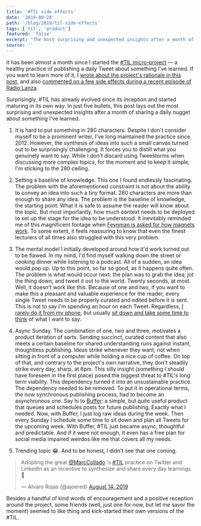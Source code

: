 ```yaml
---
title: '#TIL side effects'
date: '2019-08-28'
path: '/blog/2019/til-side-effects'
tags: ['til', 'product']
featured: 'false'
excerpt: "The most surprising and unexpected insights after a month of publishing a daily Tweet about something I've learned that day. Or what I've learned from Today I Learned."
source: ''
---
```


It has been almost a month since I started the [#TIL micro-project](https://twitter.com/marccollado) — a healthy practice of publishing a daily Tweet about something I've learned. If you want to learn more of it, I [wrote about the project's rationale in this post](/blog/2019/til), and also [commented on a few side effects during a recent episode of Radio Lanza](https://www.radiolanza.com/episodes/9).

Surprisingly, #TIL has already evolved since its inception and started maturing in its own way. In just five bullets, this post lays out the most surprising and unexpected insights after a month of sharing a daily nugget about something I've learned.

1. It is hard to put something in 280 characters. Despite I don't consider myself to be a prominent writer, I've long maintained the practice since 2012. However, the synthesis of ideas into such a small canvas turned out to be surprisingly challenging. It forces you to distill what you genuinely want to say. While I don't discard using Tweestorms when discussing more complex topics, for the moment and to keep it simple, I'm sticking to the 280 ceiling.

2. Setting a baseline of knowledge. This one I found endlessly fascinating. The problem with the aforementioned constraint is not about the ability to convey an idea into such a tiny format. 280 characters are more than enough to share any idea. The problem is the baseline of knowledge, the starting point. What it is safe to assume the reader will know about the topic. But most importantly, how much context needs to be deployed to set up the stage for the idea to be understood. It inevitably reminded me of this magnificent footage when [Feynman is asked for how magnets work](https://www.youtube.com/watch?v=MO0r930Sn_8). To some extent, it feels reassuring to know that even the finest lecturers of all times also struggled with this very problem.

3. The mental model I initially developed around how it'd work turned out to be flawed. In my mind, I'd find myself walking down the street or cooking dinner while listening to a podcast. All of a sudden, an idea would pop up. Up to this point, so far so good, as it happens quite often. The problem is what would occur next: the plan was to grab the idea, jot the thing down, and tweet it out to the world. Twenty seconds, at most. Well, it doesn't work like this. Because of one and two, if you want to make this a pleasant and valuable experience for the reader, every single Tweet needs to be properly curated and edited before it is sent. This is not to say I'm spending an hour on each Tweet. Regardless, [I rarely do it from my phone](/blog/2019/leapfrogging-the-phone), but usually [sit down and take some time to think](/blog/2018/idle-time) of what I want to say.

4. Async Sunday. The combination of one, two and three, motivates a product iteration of sorts. Sending succinct, curated content that also meets a certain baseline for shared understanding runs against instant, thoughtless publishing. Ideas strike whenever they want, not when sitting in front of a computer while holding a nice cup of coffee. On top of that, and contrary to the project's own narrative, they don't steadily strike every day, sharp, at 6pm. This silly insight (something I should have foreseen in the first place) posed the biggest threat to #TIL's long term viability. This dependency turned it into an unsustainable practice. The dependency needed to be removed. To put it in operational terms, the now synchronous publishing process, had to become an asynchronous one. Say hi to [Buffer](https://buffer.com): a simple, but quite useful product that queues and schedules posts for future publishing. Exactly what I needed. Now, with Buffer, I just log raw ideas during the week. Then every Sunday I schedule some time to sit down and plan all Tweets for the upcoming week. With Buffer, #TIL just became async, thoughtful and predictable. And if it were not enough, it even has a free plan for social media impaired weirdos like me that covers all my needs.

5. Trending topic 😂. And to be honest, I didn't see that one coming.

<blockquote class="twitter-tweet" data-lang="en"><p lang="en" dir="ltr">Adopting the great <a href="https://twitter.com/MarcCollado?ref_src=twsrc%5Etfw">@MarcCollado</a> &#39;s <a href="https://twitter.com/hashtag/TIL?src=hash&amp;ref_src=twsrc%5Etfw">#TIL</a> practice on Twitter and LinkedIn as an incentive to synthesize and share every day learnings 🙏</p>&mdash; Alvaro Rojas (@ajoered) <a href="https://twitter.com/ajoered/status/1161685118513274886?ref_src=twsrc%5Etfw">August 14, 2019</a></blockquote>

Besides a handful of kind words of encouragement and a positive reception around the project, some friends (well, just one for now, but let me savor the moment) seemed to like thing and kick-started their own versions of the #TIL.
